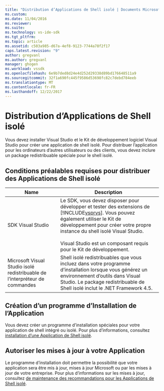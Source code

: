 ```yaml
---
title: "Distribution d’Applications de Shell isolé | Documents Microsoft"
ms.custom: 
ms.date: 11/04/2016
ms.reviewer: 
ms.suite: 
ms.technology: vs-ide-sdk
ms.tgt_pltfrm: 
ms.topic: article
ms.assetid: c503a985-d67a-4ef8-9123-7744a78f2f17
caps.latest.revision: "9"
author: gregvanl
ms.author: gregvanl
manager: ghogen
ms.workload: vssdk
ms.openlocfilehash: 6e9b7ded8d24e4d252d29338d89bd176648511a9
ms.sourcegitcommit: 32f1a690fc445f9586d53698fc82c7debd784eeb
ms.translationtype: MT
ms.contentlocale: fr-FR
ms.lasthandoff: 12/22/2017
---
```

# <a name="distributing-isolated-shell-applications"></a>Distribution d’Applications de Shell isolé
Vous devez installer Visual Studio et le Kit de développement logiciel Visual Studio pour créer une application de shell isolé. Pour distribuer l’application pour les ordinateurs d’autres utilisateurs ou des clients, vous devez inclure un package redistribuable spéciale pour le shell isolé.  
  
## <a name="prerequisites-for-distributing-isolated-shell-applications"></a>Conditions préalables requises pour distribuer des Applications de Shell isolé  
  
|Name|Description|  
|----------|-----------------|  
|SDK Visual Studio|Le SDK, vous devez disposer pour développer et tester des extensions de [!INCLUDE[vsprvs](../../code-quality/includes/vsprvs_md.md)]. Vous pouvez également utiliser le Kit de développement pour créer votre propre instance du shell isolé Visual Studio.<br /><br /> Visual Studio est un composant requis pour le Kit de développement.|  
|Microsoft Visual Studio isolé redistribuable de l’interpréteur de commandes|Shell isolé redistribuables que vous incluez dans votre programme d’installation lorsque vous générez un environnement d’outils dans Visual Studio. Le package redistribuable de Shell isolé inclut le .NET Framework 4.5.|  
  
## <a name="creating-an-installation-program-for-the-application"></a>Création d’un programme d’Installation de l’Application  
 Vous devez créer un programme d’installation spéciales pour votre application de shell intégré ou isolé. Pour plus d’informations, consultez [installation d’une Application de Shell isolé](installing-an-isolated-shell-application.md).  
  
## <a name="allowing-for-updates-to-your-application"></a>Autoriser les mises à jour à votre Application  
 Le programme d’installation doit permettre la possibilité que votre application sera être mis à jour, mises à jour Microsoft ou par les mises à jour de votre entreprise. Pour plus d’informations sur les mises à jour, consultez [de maintenance des recommandations pour les Applications de Shell isolé](servicing-guidelines-for-isolated-shell-applications.md).